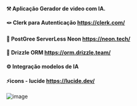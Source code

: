 #### ⚒️ Aplicação Gerador de video com IA. <br>
#### 🪢 Clerk para Autenticação https://clerk.com/ <br>
#### 🔦 PostGree ServerLess Neon https://neon.tech/ <br>
#### 🎡 Drizzle ORM https://orm.drizzle.team/ <br>
#### ⚙️ Integração modelos de IA <br>
#### ⚡icons -  lucide https://lucide.dev/

![image](https://github.com/user-attachments/assets/dd528923-554f-4dd5-94ac-91a96632d012)



